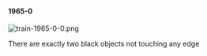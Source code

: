 #### 1965-0
![train-1965-0-0.png](https://github.com/lil-lab/nlvr/raw/master/nlvr/train/images/44/train-1965-0-0.png "train-1965-0-0.png")

There are exactly two black objects not touching any edge